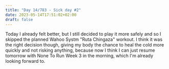 ```yaml
---
title: "Day 14/783 - Sick day #2"
date: 2023-05-14T17:51:02+02:00
draft: false
---
```


Today I already felt better, but I still decided to play it more safely and so I skipped the planned Wahoo Systm "Ruta Chingaza" workout.
I think it was the right decision though, giving my body the chance to heal the cold more quickly and not risking anything, because now I think I can just resume tomorrow with None To Run Week 3 in the morning, which I'm already looking forward to.